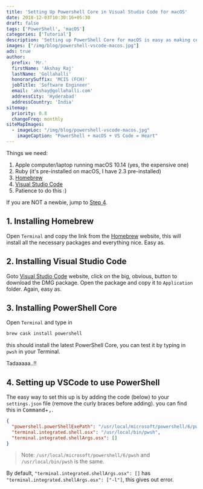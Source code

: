 ```yaml
---
title: 'Setting Up Powershell Core in Visual Studio Code for macOS'
date: 2018-12-03T10:30:16+05:30
draft: false
tags: ['PowerShell', 'macOS']
categories: ['Tutorial']
description: 'Setting up PowerShell Core for macOS is easy as making coffee on a coffee machine. Check this out.'
images: ["/img/blog/powershell-vscode-macos.jpg"]
ads: true
author:
  prefix: 'Mr.'
  firstName: 'Akshay Raj'
  lastName: 'Gollahalli'
  honorarySuffix: 'MCIS (FCH)'
  jobTitle: 'Software Engineer'
  email: 'akshay@gollahalli.com'
  addressCity: 'Hyderabad'
  addressCountry: 'India'
sitemap:
  priority: 0.8
  changeFreq: monthly
siteMapImages:
  - imageLoc: "/img/blog/powershell-vscode-macos.jpg"
    imageCaption: "PowerShell + macOS + VS Code = Heart"
---
```


Things we need:

1. Apple computer/laptop running macOS 10.14 (yes, the expensive one)
2. Ruby (it's pre-installed on macOS, I have 2.3 pre-installed)
3. [Homebrew](https://brew.sh)
4. [Visual Studio Code](https://code.visualstudio.com/)
5. Patience to do this :)

If you are NOT a newbie, jump to [Step 4](#4-setting-up-vscode-to-use-powershell).

<!--adsense-->

## 1. Installing Homebrew

Open `Terminal` and copy the link from the [Homebrew](https://brew.sh) website, this will install all the necessary packages and everything nice. Easy as.

## 2. Installing Visual Studio Code

Goto [Visual Studio Code](https://code.visualstudio.com/) website, click on the big, obvious, button to download the DMG package. Open the package and copy it to `Application` folder. Again, easy as.

## 3. Installing PowerShell Core

Open `Terminal` and type in

```md
brew cask install powershell
```

<!--adsense-->

this should install the latest PowerShell Core, you can test it by typing in `pwsh` in your Terminal.

Tadaaaaa..!!

## 4. Setting up VSCode to use PowerShell

The easy way to set this up is by adding the code (below) to your `settings.json` file (remove the curly braces before adding). you can find this in <kbd class="uk-label">Command</kbd>+<kbd class="uk-label">,</kbd>.

```json
{
  "powershell.powerShellExePath": "/usr/local/microsoft/powershell/6/pwsh",
  "terminal.integrated.shell.osx": "/usr/local/bin/pwsh",
  "terminal.integrated.shellArgs.osx": []
}
```
> Note: `/usr/local/microsoft/powershell/6/pwsh` and `/usr/local/bin/pwsh` is the same.

By default, `"terminal.integrated.shellArgs.osx": []` has `"terminal.integrated.shellArgs.osx": ["-l"]`, this gives out error.